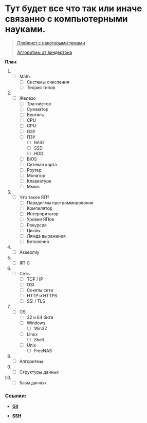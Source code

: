 # Тут будет все что так или иначе связанно с компьютерными науками.

> [Плейлист с некоторыми темами](https://www.youtube.com/watch?v=JUpB_tqf8Lo&list=PLR4wcBxrUGPAmndrGEiN0wiaFqG-L5Yd-)
>
> [Алгоритмы от виндертона](https://www.youtube.com/watch?v=HX_k4z32qms&list=PLR4wcBxrUGPD0yVUssIexXiS7c-0FdYYW)

**План**:

1. - [ ] Math
		- [ ] Системы счисления
		- [ ] Теория типов
2. - [ ] Железо
		- [ ] Транзистор
		- [ ] Сумматор
		- [ ] Вентиль
		- [ ]  CPU 
		- [ ] GPU
		- [ ] ОЗУ
		- [ ] ПЗУ
			- [ ] RAID
			- [ ] SSD
			- [ ] HDD 
		- [ ] BIOS
		- [ ] Сетевая карта
		- [ ] Роутер
		- [ ] Монитор
		- [ ] Клавиатура
		- [ ] Мышь
2. - [ ] Что такое ЯП?
		- [ ] Парадигмы программирования 
		- [ ] Компилятор 
		- [ ] Интерпритатор 
		- [ ] Уровни ЯПов
		- [ ] Рекурсия
		- [ ] Циклы 
		- [ ] Лямда выражения 
		- [ ] Ветвления
5. - [ ] Assebmly
6. - [ ] ЯП C
1. - [ ] Сеть
		- [ ] TCP / IP
		- [ ] OSI
		- [ ] Сокеты сети
		- [ ] HTTP и HTTPS
		- [ ] SSl / TLS 
4. - [  ] OS
		- [ ] 32 и 64 бита 
		- [ ] Windows
			- [ ] Win32 
		- [ ] Linux
			- [ ] Shell
		- [ ] Unix
			- [ ] FreeNAS 
7. - [ ] Алгоритмы
8. - [ ] Структуры данных
9. - [ ] Базы данных

### Ссылки:

+ [**Git**](./Git/Git.md)

+ **[SSH](./Git/SSH.md)**

    

